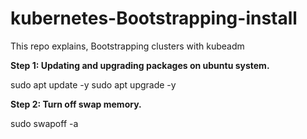 # kubernetes-Bootstrapping-install
This repo explains, Bootstrapping clusters with kubeadm 

**Step 1: Updating and upgrading packages on ubuntu system.**

sudo apt update -y
sudo apt upgrade -y

**Step 2: Turn off swap memory.**

sudo swapoff -a
